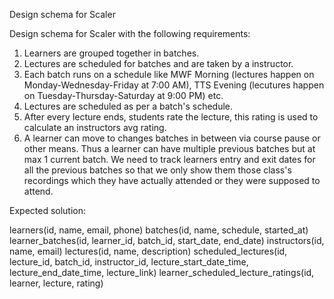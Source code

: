 Design schema for Scaler

Design schema for Scaler with the following requirements:

1. Learners are grouped together in batches.
2. Lectures are scheduled for batches and are taken by a instructor.
3. Each batch runs on a schedule like MWF Morning (lectures happen on Monday-Wednesday-Friday at 7:00 AM), TTS Evening (lecutures happen on Tuesday-Thursday-Saturday at 9:00 PM) etc.
4. Lectures are scheduled as per a batch's schedule.
5. After every lecture ends, students rate the lecture, this rating is used to calculate an instructors avg rating.
6. A learner can move to changes batches in between via course pause or other means. Thus a learner can have multiple previous batches but at max 1 current batch. We need to track learners entry and exit dates for all the previous batches so that we only show them those class's recordings which they have actually attended or they were supposed to attend. 

Expected solution:

learners(id, name, email, phone)
batches(id, name, schedule, started_at)
learner_batches(id, learner_id, batch_id, start_date, end_date)
instructors(id, name, email)
lectures(id, name, description)
scheduled_lectures(id, lecture_id, batch_id, instructor_id, lecture_start_date_time, lecture_end_date_time, lecture_link)
learner_scheduled_lecture_ratings(id, learner, lecture, rating)